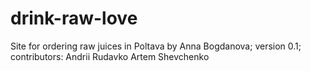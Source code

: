 # drink-raw-love
Site for ordering raw juices in Poltava by Anna Bogdanova;
version 0.1;
contributors:
Andrii Rudavko
Artem Shevchenko
